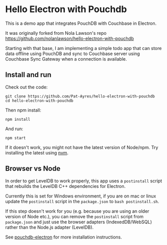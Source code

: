 # Hello Electron with Pouchdb

This is a demo app that integrates PouchDB with Couchbase in Electron.

It was originally forked from Nola Lawson's repo https://github.com/nolanlawson/hello-electron-with-pouchdb

Starting with that base, I am implementing a simple todo app that can store data offline using PouchDB and sync to Couchbase server using Couchbase Sync Gateway when a connection is available.

## Install and run

Check out the code:

    git clone https://github.com/Pat-Ayres/hello-electron-with-pouchdb
    cd hello-electron-with-pouchdb

Then npm install:

    npm install

And run:

    npm start

If it doesn't work, you might not have the latest version of Node/npm. Try installing the latest using [nvm](https://github.com/creationix/nvm).

## Browser vs Node

In order to get LevelDB to work properly, this app uses a `postinstall` script that rebuilds the LevelDB C++ dependencies for Electron.

Currently this is set for Windows environment, if you are on mac or linux update the `postinstall` script in the `package.json` to `bash postinstall.sh`.

If this step doesn't work for you (e.g. because you are using an older version of Node etc.), you can remove the `postinstall` script from `package.json` and just use the browser adapters (IndexedDB/WebSQL) rather than the Node.js adapter (LevelDB).

See [pouchdb-electron](https://github.com/nolanlawson/pouchdb-electron) for more installation instructions.